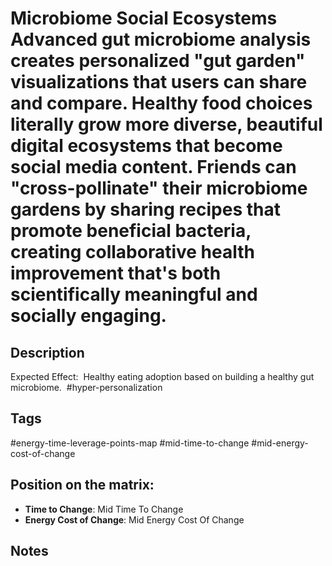 # Microbiome Social Ecosystems Advanced gut microbiome analysis creates personalized "gut garden" visualizations that users can share and compare. Healthy food choices literally grow more diverse, beautiful digital ecosystems that become social media content. Friends can "cross-pollinate" their microbiome gardens by sharing recipes that promote beneficial bacteria, creating collaborative health improvement that's both scientifically meaningful and socially engaging.

## Description
Expected Effect:  Healthy eating adoption based on building a healthy gut microbiome.    #hyper-personalization

## Tags
#energy-time-leverage-points-map #mid-time-to-change #mid-energy-cost-of-change

## Position on the matrix:
- **Time to Change**: Mid Time To Change
- **Energy Cost of Change**: Mid Energy Cost Of Change

## Notes
<!-- Add your notes here -->
